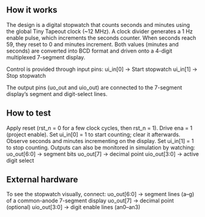 <!---

This file is used to generate your project datasheet. Please fill in the information below and delete any unused
sections.

You can also include images in this folder and reference them in the markdown. Each image must be less than
512 kb in size, and the combined size of all images must be less than 1 MB.
-->

## How it works

The design is a digital stopwatch that counts seconds and minutes using the global Tiny Tapeout clock (~12 MHz).
A clock divider generates a 1 Hz enable pulse, which increments the seconds counter. When seconds reach 59, they reset to 0 and minutes increment. Both values (minutes and seconds) are converted into BCD format and driven onto a 4-digit multiplexed 7-segment display.

Control is provided through input pins:
      ui_in[0] → Start stopwatch
      ui_in[1] → Stop stopwatch

The output pins (uo_out and uio_out) are connected to the 7-segment display’s segment and digit-select lines.

## How to test

Apply reset (rst_n = 0 for a few clock cycles, then rst_n = 1).
Drive ena = 1 (project enable).
Set ui_in[0] = 1 to start counting; clear it afterwards.
Observe seconds and minutes incrementing on the display.
Set ui_in[1] = 1 to stop counting.
Outputs can also be monitored in simulation by watching:
      uo_out[6:0] → segment bits
      uo_out[7] → decimal point
      uio_out[3:0] → active digit select

## External hardware

To see the stopwatch visually, connect:
      uo_out[6:0] → segment lines (a–g) of a common-anode 7-segment display
      uo_out[7] → decimal point (optional)
      uio_out[3:0] → digit enable lines (an0–an3)
